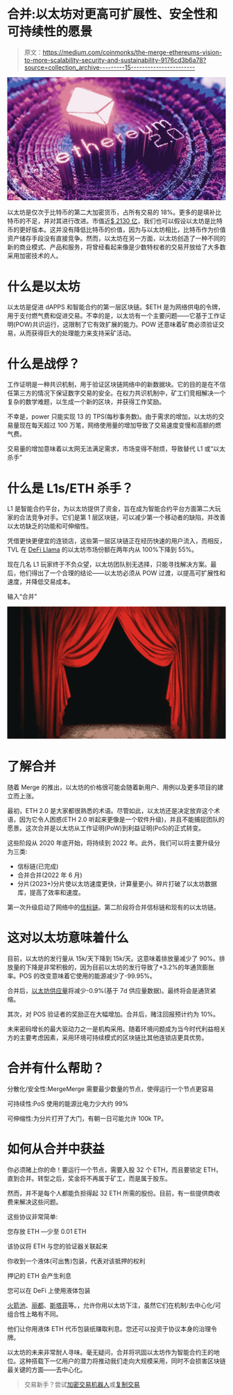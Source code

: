 # 合并:以太坊对更高可扩展性、安全性和可持续性的愿景

> 原文：<https://medium.com/coinmonks/the-merge-ethereums-vision-to-more-scalability-security-and-sustainability-9176cd3b6a78?source=collection_archive---------15----------------------->

![](img/e1a36dbb0f521bb4e52d38328ada7e63.png)

以太坊是仅次于比特币的第二大加密货币，占所有交易的 18%。更多的是填补比特币的不足，并对其进行改进。市值近[$ 2130 亿](https://coinmarketcap.com/)，我们也可以假设以太坊是比特币的更好版本。这并没有降低比特币的价值，因为与以太坊相比，比特币作为价值资产储存手段没有直接竞争。然而，以太坊在另一方面，以太坊创造了一种不同的新的商业模式、产品和服务，将曾经看起来像是少数特权者的交易开放给了大多数采用加密技术的人。

# 什么是以太坊

以太坊是促进 dAPPS 和智能合约的第一层区块链。$ETH 是为网络供电的令牌，用于支付燃气费和促进交易。不幸的是，以太坊有一个主要问题——它基于工作证明(POW)共识运行，这限制了它有效扩展的能力。POW 还意味着矿商必须验证交易，从而获得巨大的处理能力来支持采矿活动。

# 什么是战俘？

工作证明是一种共识机制，用于验证区块链网络中的新数据块。它的目的是在不信任第三方的情况下保证数字交易的安全。在权力共识机制中，矿工们竞相解决一个复杂的数学难题，以生成一个新的区块，并获得工作奖励。

不幸是，power 只能实现 13 的 TPS(每秒事务数)。由于需求的增加，以太坊的交易量现在每天超过 100 万笔，网络使用量的增加导致了交易速度变慢和高额的燃气费。

交易量的增加意味着以太网无法满足需求，市场变得不耐烦，导致替代 L1 或“以太杀手”

# 什么是 L1s/ETH 杀手？

L1 是智能合约平台，为以太坊提供了资金，旨在成为智能合约平台方面第二大玩家的合法竞争对手。它们是第 1 层区块链，可以减少第一个移动者的缺陷，并改善以太坊缺乏的功能和可伸缩性。

凭借更快更便宜的连锁店，这些第一层区块链正在经历快速的用户流入，而相反，TVL 在 [DeFi Llama](https://defillama.com/chain/Ethereum) 的以太坊市场份额在两年内从 100%下降到 55%。

现在几名 L1 玩家终于不负众望，以太坊团队别无选择，只能寻找解决方案。最后，他们得出了一个合理的结论——以太坊必须从 POW 过渡，以提高可扩展性和速度，并降低交易成本。

输入“合并”

![](img/7aa061b5934e4bbafa9d7a8422b5dd51.png)

# 了解合并

随着 Merge 的推出，以太坊的价格很可能会随着新用户、用例以及更多项目的建立而上涨。

最初，ETH 2.0 是大家都很熟悉的术语。尽管如此，以太坊还是决定放弃这个术语，因为它令人困惑(ETH 2.0 听起来更像是一个软件升级)，并且不能捕捉团队的愿景。这次合并是以太坊从工作证明(PoW)到利益证明(PoS)的正式转变。

这些阶段从 2020 年底开始，将持续到 2022 年。此外，我们可以将主要升级分为三类:

*   信标链(已完成)
*   合并合并(2022 年 6 月)
*   分片(2023+)分片使以太坊速度更快，计算量更小。碎片打破了以太坊数据库，提高了效率和速度。

第一次升级启动了网络中的[信标链](https://ethereum.org/en/upgrades/beacon-chain/)。第二阶段将合并信标链和现有的以太坊链。

# 这对以太坊意味着什么

目前，以太坊的发行量从 15k/天下降到 15k/天。这意味着排放量减少了 90%。排放量的下降是非常积极的，因为目前以太坊的发行导致了+3.2%的年通货膨胀率。POS 的改变意味着它使用的能源减少了-99.95%。

合并后，[以太坊供应量](https://ultrasound.money/)将减少-0.9%(基于 7d 供应量数据)。最终将会是通货紧缩。

其次，对 POS 验证者的奖励正在大幅增加。合并后，赌注回报预计约为 10%。

未来密码增长的最大驱动力之一是机构采用。随着环境问题成为当今时代利益相关方的主要考虑因素，采用环境可持续模式的区块链比其他连锁店更具优势。

# 合并有什么帮助？

分散化/安全性:MergeMerge 需要最少数量的节点，使得运行一个节点更容易

可持续性:PoS 使用的能源比电力少大约 99%

可伸缩性:为分片打开了大门，有朝一日可能允许 100k TP。

# 如何从合并中获益

你必须赌上你的命！要运行一个节点，需要入股 32 个 ETH，而且要锁定 ETH，直到合并。转型之后，奖金将不再属于矿工，而是属于股东。

然而，并不是每个人都能负担得起 32 ETH 所需的股份。目前，有一些提供商收费来解决这些问题。

这些协议非常简单:

您存放 ETH —少至 0.01 ETH

该协议将 ETH 与您的验证器关联起来

你收到一个液体(可出售)包装，代表对该抵押的权利

押记的 ETH 会产生利息

您可以在 DeFi 上使用液体包装

[火箭池](https://rocketpool.net/)、[丽都](https://lido.fi/)、[斯塔菲](https://www.stafi.io/)等。，允许你用以太坊下注，虽然它们在机制/去中心化/可组合性上略有不同。

他们让你用液体 ETH 代币包装纸赚取利息。您还可以投资于协议本身的治理令牌。

以太坊的未来非常耐人寻味。毫无疑问，合并将巩固以太坊作为智能合约王的地位。这种搭载下一亿用户的潜力将推动我们走向大规模采用，同时不会损害区块链最关键的方面——去中心化。

> 交易新手？尝试[加密交易机器人](/coinmonks/crypto-trading-bot-c2ffce8acb2a)或[复制交易](/coinmonks/top-10-crypto-copy-trading-platforms-for-beginners-d0c37c7d698c)